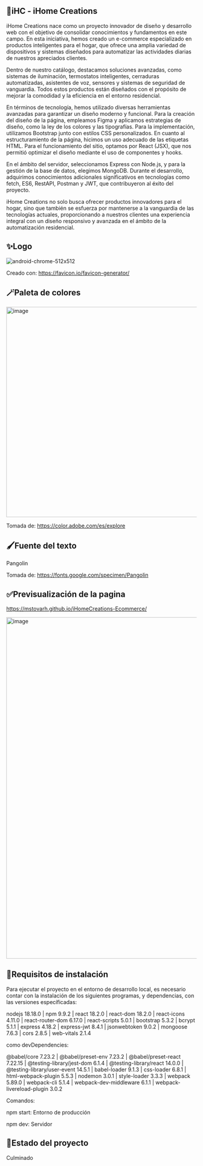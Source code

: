 ## 💜iHC - iHome Creations

iHome Creations nace como un proyecto innovador de diseño y desarrollo web con el objetivo de consolidar conocimientos y fundamentos en este campo. En esta iniciativa, hemos creado un e-commerce especializado en productos inteligentes para el hogar, que ofrece una amplia variedad de dispositivos y sistemas diseñados para automatizar las actividades diarias de nuestros apreciados clientes.

Dentro de nuestro catálogo, destacamos soluciones avanzadas, como sistemas de iluminación, termostatos inteligentes, cerraduras automatizadas, asistentes de voz, sensores y sistemas de seguridad de vanguardia. Todos estos productos están diseñados con el propósito de mejorar la comodidad y la eficiencia en el entorno residencial.

En términos de tecnología, hemos utilizado diversas herramientas avanzadas para garantizar un diseño moderno y funcional. Para la creación del diseño de la página, empleamos Figma y aplicamos estrategias de diseño, como la ley de los colores y las tipografías. Para la implementación, utilizamos Bootstrap junto con estilos CSS personalizados. En cuanto al estructuramiento de la página, hicimos un uso adecuado de las etiquetas HTML. Para el funcionamiento del sitio, optamos por React (JSX), que nos permitió optimizar el diseño mediante el uso de componentes y hooks.

En el ámbito del servidor, seleccionamos Express con Node.js, y para la gestión de la base de datos, elegimos MongoDB. Durante el desarrollo, adquirimos conocimientos adicionales significativos en tecnologías como fetch, ES6, RestAPI, Postman y JWT, que contribuyeron al éxito del proyecto.

iHome Creations no solo busca ofrecer productos innovadores para el hogar, sino que también se esfuerza por mantenerse a la vanguardia de las tecnologías actuales, proporcionando a nuestros clientes una experiencia integral con un diseño responsivo y avanzada en el ámbito de la automatización residencial.

## ✨Logo

![android-chrome-512x512](https://github.com/mstovarh/mstovarh.github.io/assets/107591274/76169c9a-1038-4dcf-b97b-471295d8c544)

Creado con: <a>https://favicon.io/favicon-generator/</a>

## 🪄Paleta de colores

<img width="555" alt="image" src="https://github.com/mstovarh/iHomeCreations-Ecommerce/assets/107591274/3c46164c-5507-4b30-99af-328e63e9a342">

Tomada de: <a>https://color.adobe.com/es/explore</a>

## 🖌Fuente del texto

Pangolin

Tomada de: <a>https://fonts.google.com/specimen/Pangolin</a>

## ✅Previsualización de la pagina

<a>https://mstovarh.github.io/iHomeCreations-Ecommerce/</a>

<img width="901" alt="image" src="https://github.com/mstovarh/mstovarh.github.io/assets/107591274/785766d6-8af4-4461-9b04-9c129605d228">

## 📙Requisitos de instalación

Para ejecutar el proyecto en el entorno de desarrollo local, es necesario contar con la instalación de los siguientes programas, y dependencias, con las versiones específicadas:

nodejs 18.18.0 | npm 9.9.2 | react 18.2.0 | react-dom 18.2.0 | react-icons 4.11.0 | react-router-dom 6.17.0 | react-scripts 5.0.1 | bootstrap 5.3.2 | bcrypt 5.1.1 | express 4.18.2 | express-jwt 8.4.1 | jsonwebtoken 9.0.2 | mongoose 7.6.3 | cors 2.8.5 | web-vitals 2.1.4

como devDependencies:

@babel/core 7.23.2 | @babel/preset-env 7.23.2 | @babel/preset-react 7.22.15 | @testing-library/jest-dom 6.1.4 | @testing-library/react 14.0.0 | @testing-library/user-event 14.5.1 | babel-loader 9.1.3 | css-loader 6.8.1 | html-webpack-plugin 5.5.3 | nodemon 3.0.1 | style-loader 3.3.3 | webpack 5.89.0 | webpack-cli 5.1.4 | webpack-dev-middleware 6.1.1 | webpack-livereload-plugin 3.0.2 

Comandos:

npm start: Entorno de producción

npm dev: Servidor

## 📌Estado del proyecto

Culminado
